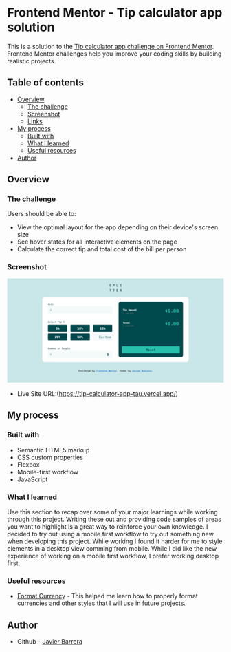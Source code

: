 # Frontend Mentor - Tip calculator app solution

This is a solution to the [Tip calculator app challenge on Frontend Mentor](https://www.frontendmentor.io/challenges/tip-calculator-app-ugJNGbJUX). Frontend Mentor challenges help you improve your coding skills by building realistic projects.

## Table of contents

- [Overview](#overview)
  - [The challenge](#the-challenge)
  - [Screenshot](#screenshot)
  - [Links](#links)
- [My process](#my-process)
  - [Built with](#built-with)
  - [What I learned](#what-i-learned)
  - [Useful resources](#useful-resources)
- [Author](#author)

## Overview

### The challenge

Users should be able to:

- View the optimal layout for the app depending on their device's screen size
- See hover states for all interactive elements on the page
- Calculate the correct tip and total cost of the bill per person

### Screenshot

![page screenshot](images/Screenshot-Tip-calculator-app.png)

- Live Site URL:(https://tip-calculator-app-tau.vercel.app/)

## My process

### Built with

- Semantic HTML5 markup
- CSS custom properties
- Flexbox
- Mobile-first workflow
- JavaScript

### What I learned

Use this section to recap over some of your major learnings while working through this project. Writing these out and providing code samples of areas you want to highlight is a great way to reinforce your own knowledge.
I decided to try out using a mobile first workflow to try out something new when developing this project. While working I found it harder for me to style elements in a desktop view comming from mobile. While I did like the new experience
of working on a mobile first workflow, I prefer working desktop first.

### Useful resources

- [Format Currency](https://www.samanthaming.com/tidbits/30-how-to-format-currency-in-es6/) - This helped me learn how to properly format currencies and other styles that I will use in future projects.

## Author

- Github - [Javier Barrera](https://github.com/javierb256)

